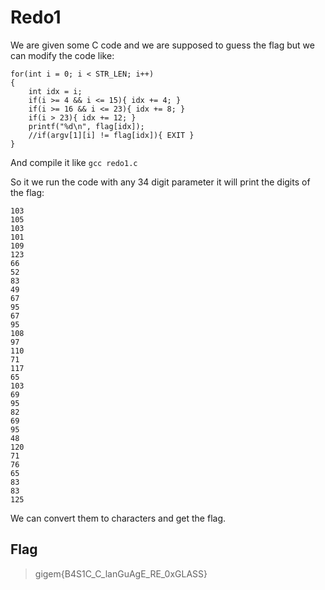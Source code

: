 # Redo1

We are given some C code and we are supposed to guess the flag but we can modify the code like:

```
for(int i = 0; i < STR_LEN; i++)
{
	int idx = i;
	if(i >= 4 && i <= 15){ idx += 4; }
	if(i >= 16 && i <= 23){ idx += 8; }
	if(i > 23){ idx += 12; }
	printf("%d\n", flag[idx]);
	//if(argv[1][i] != flag[idx]){ EXIT }
}
```

And compile it like ```gcc redo1.c```

So it we run the code with any 34 digit parameter it will print the digits of the flag:

```
103
105
103
101
109
123
66
52
83
49
67
95
67
95
108
97
110
71
117
65
103
69
95
82
69
95
48
120
71
76
65
83
83
125
```

We can convert them to characters and get the flag.

## Flag

> gigem{B4S1C_C_lanGuAgE_RE_0xGLASS}
